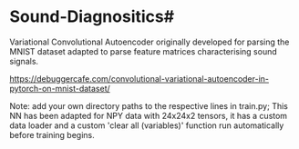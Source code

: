 # Sound-Diagnositics#

Variational Convolutional Autoencoder originally developed for parsing the MNIST dataset adapted to parse feature matrices characterising sound signals.

https://debuggercafe.com/convolutional-variational-autoencoder-in-pytorch-on-mnist-dataset/

Note: add your own directory paths to the respective lines in train.py;
This NN has been adapted for NPY data with 24x24x2 tensors, it has a custom data loader and a custom 'clear all (variables)' function run automatically before training begins.
